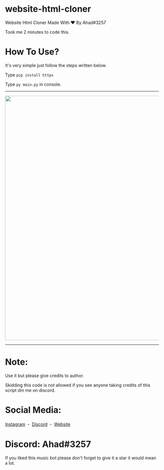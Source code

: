 # website-html-cloner
Website Html Cloner Made With ❤ By Ahad#3257

Took me 2 minutes to code this.

# How To Use?
It's very simple just follow the steps written below.

Type `pip install httpx`

Type `py main.py` in console.
***

<p align="center"><img width="800px" src="https://media.discordapp.net/attachments/1011340929786986564/1017374766665056296/unknown.png"/></p>

***
# Note:
Use it but please give credits to author.

Skidding this code is not allowed if you see anyone taking credits of this script dm me on discord.

# Social Media:
[Instagram](https://www.instagram.com/ahadnoor._) ・
[Discord](https://discord.gg/Ncsc5pRNgf) ・
[Website](https://www.itscruel.cf/) 

# Discord: Ahad#3257
If you liked this music bot please don't forget to give it a star it would mean a lot.
